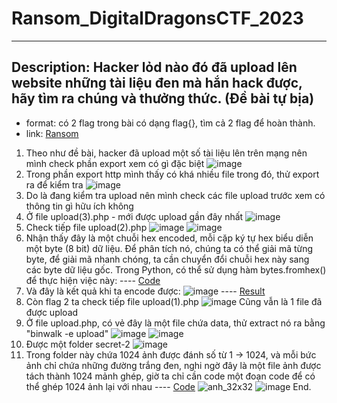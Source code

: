 # Ransom_DigitalDragonsCTF_2023
***
## Description: Hacker lỏd nào đó đã upload lên website những tài liệu đen mà hắn hack được, hãy tìm ra chúng và thưởng thức. (Đề bài tự bịa)
- format: có 2 flag trong bài có dạng flag{}, tìm cả 2 flag để hoàn thành.
- link: [Ransom](https://drive.google.com/file/d/11El0CR1B3O95Cs2nfndQz3lX3csyCagM/view?usp=sharing)

1. Theo như đề bài, hacker đã upload một số tài liệu lên trên mạng nên mình check phần export xem có gì đặc biệt
![image](https://github.com/BuiDuyet/ransom_DigitalDragonsCTF_2023/assets/135353207/42bbeddc-9c04-4353-82ca-ccbf920e5ace)
2. Trong phần export http mình thấy có khá nhiều file trong đó, thử export ra để kiểm tra
![image](https://github.com/BuiDuyet/ransom_DigitalDragonsCTF_2023/assets/135353207/4d8d2356-a4b9-430b-a548-350c57e02032)
3. Do là đang kiểm tra upload nên mình check các file upload trước xem có thông tin gì hữu ích không
4. Ở file upload(3).php - mới được upload gần đây nhất
![image](https://github.com/BuiDuyet/ransom_DigitalDragonsCTF_2023/assets/135353207/ce304541-a426-42b2-8305-8b872b4c84ad)
5. Check tiếp file upload(2).php
![image](https://github.com/BuiDuyet/ransom_DigitalDragonsCTF_2023/assets/135353207/28cf122e-e6b2-45d2-8d94-2a932b2dd50e)
![image](https://github.com/BuiDuyet/ransom_DigitalDragonsCTF_2023/assets/135353207/d30f2ba3-c416-46a1-908a-40c270fbd73c)
6. Nhận thấy đây là một chuỗi hex encoded, mỗi cặp ký tự hex biểu diễn một byte (8 bit) dữ liệu. Để phân tích nó, chúng ta có thể giải mã từng byte, để giải mã nhanh chóng, ta cần chuyển đổi chuỗi hex này sang các byte dữ liệu gốc. Trong Python, có thể sử dụng hàm bytes.fromhex() để thực hiện việc này:
---- [Code](https://github.com/BuiDuyet/ransom_DigitalDragonsCTF_2023/blob/main/solve.py)
7. Và đây là kết quả khi ta encode được:
![image](https://github.com/BuiDuyet/ransom_DigitalDragonsCTF_2023/assets/135353207/279eade3-3bb2-4146-952b-89804ef2e463)
---- [Result](https://github.com/BuiDuyet/ransom_DigitalDragonsCTF_2023/blob/main/output.pdf)
8. Còn flag 2 ta check tiếp file upload(1).php
![image](https://github.com/BuiDuyet/ransom_DigitalDragonsCTF_2023/assets/135353207/213ae06e-19a8-4dea-aecb-b3d6fe219059)
  Cũng vẫn là 1 file đã được upload
9. Ở file upload.php, có vẻ đây là một file chứa data, thử extract nó ra bằng "binwalk -e upload"
![image](https://github.com/BuiDuyet/ransom_DigitalDragonsCTF_2023/assets/135353207/c4ee19f7-eba7-4aeb-b1f0-9729f5fab5f6)
![image](https://github.com/BuiDuyet/ransom_DigitalDragonsCTF_2023/assets/135353207/b90b816d-2995-4483-9a46-3f2a97921998)
10. Được một folder secret-2
![image](https://github.com/BuiDuyet/ransom_DigitalDragonsCTF_2023/assets/135353207/a580d50a-936d-487a-bb1f-3033fedd37bc)
11. Trong folder này chứa 1024 ảnh được đánh số từ 1 -> 1024, và mỗi bức ảnh chỉ chứa những đường trắng đen, nghi ngờ đây là một file ảnh được tách thành 1024 mảnh ghép, giờ ta chỉ cần code một đoạn code để có thể ghép 1024 ảnh lại với nhau
---- [Code](https://github.com/BuiDuyet/ransom_DigitalDragonsCTF_2023/blob/main/solve2.py)
![anh_32x32](https://github.com/BuiDuyet/ransom_DigitalDragonsCTF_2023/assets/135353207/29014d9c-74b8-4b74-a75e-2cdcb1b3cd4d)
![image](https://github.com/BuiDuyet/ransom_DigitalDragonsCTF_2023/assets/135353207/78eed17f-a91e-4cd6-9721-a1fd926cf1ed)
End.




